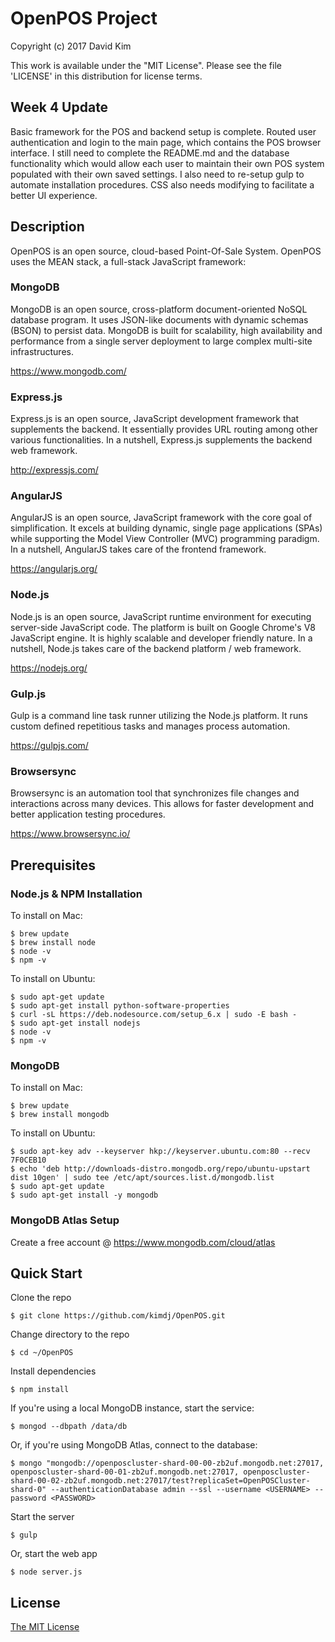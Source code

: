 # OpenPOS Project

Copyright (c) 2017 David Kim

This work is available under the "MIT License". Please see the file 'LICENSE' in this distribution for license terms.

## Week 4 Update

Basic framework for the POS and backend setup is complete.  Routed user authentication and login to the main page, which contains the POS browser interface.  I still need to complete the README.md and the database functionality which would allow each user to maintain their own POS system populated with their own saved settings.  I also need to re-setup gulp to automate installation procedures.  CSS also needs modifying to facilitate a better UI experience.

## Description
OpenPOS is an open source, cloud-based Point-Of-Sale System. OpenPOS uses the MEAN stack, a full-stack JavaScript framework:  

### MongoDB

MongoDB is an open source, cross-platform document-oriented NoSQL database program.  It uses JSON-like documents with dynamic schemas (BSON) to persist data.  MongoDB is built for scalability, high availability and performance from a single server deployment to large complex multi-site infrastructures.  
  
https://www.mongodb.com/

### Express.js

Express.js is an open source, JavaScript development framework that supplements the backend.  It essentially provides URL routing among other various functionalities.  In a nutshell, Express.js supplements the backend web framework.  
  
http://expressjs.com/

### AngularJS

AngularJS is an open source, JavaScript framework with the core goal of simplification.  It excels at building dynamic, single page applications (SPAs) while supporting the Model View Controller (MVC) programming paradigm.  In a nutshell, AngularJS takes care of the frontend framework.  
  
https://angularjs.org/

### Node.js

Node.js is an open source, JavaScript runtime environment for executing server-side JavaScript code.  The platform is built on Google Chrome's V8 JavaScript engine.  It is highly scalable and developer friendly nature.  In a nutshell, Node.js takes care of the backend platform / web framework.
  
https://nodejs.org/

### Gulp.js

Gulp is a command line task runner utilizing the Node.js platform.  It runs custom defined repetitious tasks and manages process automation.  
  
https://gulpjs.com/

### Browsersync

Browsersync is an automation tool that synchronizes file changes and interactions across many devices.  This allows for faster development and better application testing procedures.  
  
https://www.browsersync.io/

## Prerequisites
### Node.js & NPM Installation

To install on Mac:
```
$ brew update
$ brew install node
$ node -v
$ npm -v
```

To install on Ubuntu:
```
$ sudo apt-get update
$ sudo apt-get install python-software-properties
$ curl -sL https://deb.nodesource.com/setup_6.x | sudo -E bash -
$ sudo apt-get install nodejs
$ node -v
$ npm -v
```

### MongoDB

To install on Mac:
```
$ brew update
$ brew install mongodb
```

To install on Ubuntu:
```
$ sudo apt-key adv --keyserver hkp://keyserver.ubuntu.com:80 --recv 7F0CEB10
$ echo 'deb http://downloads-distro.mongodb.org/repo/ubuntu-upstart dist 10gen' | sudo tee /etc/apt/sources.list.d/mongodb.list
$ sudo apt-get update
$ sudo apt-get install -y mongodb
```

### MongoDB Atlas Setup

Create a free account @ https://www.mongodb.com/cloud/atlas

## Quick Start

Clone the repo
```
$ git clone https://github.com/kimdj/OpenPOS.git
```

Change directory to the repo
```
$ cd ~/OpenPOS
```

Install dependencies
```
$ npm install
```

If you're using a local MongoDB instance, start the service:
```
$ mongod --dbpath /data/db
```

Or, if you're using MongoDB Atlas, connect to the database:
```
$ mongo "mongodb://openposcluster-shard-00-00-zb2uf.mongodb.net:27017, openposcluster-shard-00-01-zb2uf.mongodb.net:27017, openposcluster-shard-00-02-zb2uf.mongodb.net:27017/test?replicaSet=OpenPOSCluster-shard-0" --authenticationDatabase admin --ssl --username <USERNAME> --password <PASSWORD>
```

Start the server
```
$ gulp
```

Or, start the web app
```
$ node server.js
```


## License

[The MIT License](LICENSE.md)



